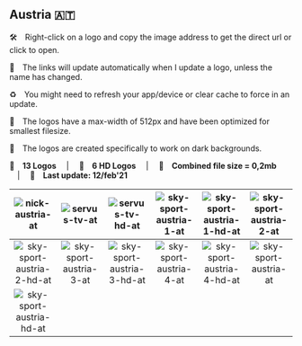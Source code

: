 ## Austria 🇦🇹
🛠 Right-click on a logo and copy the image address to get the direct url or click to open.

🔗 The links will update automatically when I update a logo, unless the name has changed.

♻️ You might need to refresh your app/device or clear cache to force in an update.

📐 The logos have a max-width of 512px and have been optimized for smallest filesize.

🖤 The logos are created specifically to work on dark backgrounds.

🎨 __13 Logos__  |  💎 __6 HD Logos__  |  💾 __Combined file size = 0,2mb__  |  📅 __Last update: 12/feb'21__

| ![nick-austria-at] | ![servus-tv-at] | ![servus-tv-hd-at] | ![sky-sport-austria-1-at] | ![sky-sport-austria-1-hd-at] | ![sky-sport-austria-2-at] |
|:-:|:-:|:-:|:-:|:-:|:-:|
| ![sky-sport-austria-2-hd-at] | ![sky-sport-austria-3-at] | ![sky-sport-austria-3-hd-at] | ![sky-sport-austria-4-at] | ![sky-sport-austria-4-hd-at] | ![sky-sport-austria-at] |
| ![sky-sport-austria-hd-at] |  |  |  |  |  |

[nick-austria-at]:https://raw.githubusercontent.com/Tapiosinn/tv-logos/master/countries/austria/nick-austria-at.png
[servus-tv-at]:https://raw.githubusercontent.com/Tapiosinn/tv-logos/master/countries/austria/servus-tv-at.png
[servus-tv-hd-at]:https://raw.githubusercontent.com/Tapiosinn/tv-logos/master/countries/austria/hd/servus-tv-hd-at.png
[sky-sport-austria-1-at]:https://raw.githubusercontent.com/Tapiosinn/tv-logos/master/countries/austria/sky-sport-austria-1-at.png
[sky-sport-austria-1-hd-at]:https://raw.githubusercontent.com/Tapiosinn/tv-logos/master/countries/austria/hd/sky-sport-austria-1-hd-at.png
[sky-sport-austria-2-at]:https://raw.githubusercontent.com/Tapiosinn/tv-logos/master/countries/austria/sky-sport-austria-2-at.png
[sky-sport-austria-2-hd-at]:https://raw.githubusercontent.com/Tapiosinn/tv-logos/master/countries/austria/hd/sky-sport-austria-2-hd-at.png
[sky-sport-austria-3-at]:https://raw.githubusercontent.com/Tapiosinn/tv-logos/master/countries/austria/sky-sport-austria-3-at.png
[sky-sport-austria-3-hd-at]:https://raw.githubusercontent.com/Tapiosinn/tv-logos/master/countries/austria/hd/sky-sport-austria-3-hd-at.png
[sky-sport-austria-4-at]:https://raw.githubusercontent.com/Tapiosinn/tv-logos/master/countries/austria/sky-sport-austria-4-at.png
[sky-sport-austria-4-hd-at]:https://raw.githubusercontent.com/Tapiosinn/tv-logos/master/countries/austria/hd/sky-sport-austria-4-hd-at.png
[sky-sport-austria-at]:https://raw.githubusercontent.com/Tapiosinn/tv-logos/master/countries/austria/sky-sport-austria-at.png
[sky-sport-austria-hd-at]:https://raw.githubusercontent.com/Tapiosinn/tv-logos/master/countries/austria/hd/sky-sport-austria-hd-at.png
